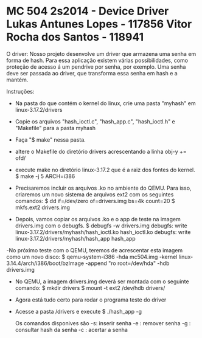MC 504 2s2014 - Device Driver
Lukas Antunes Lopes - 117856
Vitor Rocha dos Santos - 118941
=====

O driver:
Nosso projeto desenvolve um driver que armazena uma senha em forma de hash.
Para essa aplicação existem várias possibilidades, como proteção de acesso á um pendrive por senha, por exemplo.
Uma senha deve ser passada ao driver, que transforma essa senha em hash e a mantém.


Instruções:

- Na pasta do que contém o kernel do linux, crie uma pasta "myhash" em linux-3.17.2/drivers 

- Copie os arquivos "hash_ioctl.c", "hash_app.c", "hash_ioctl.h" e "Makefile" para a pasta myhash 

- Faça "$ make" nessa pasta.

- altere o Makefile do diretório drivers acrescentando a linha
    obj-y += ofd/

-  execute make no diretório linux-3.17.2 que é a raiz dos fontes do kernel.
      $ make -j 5 ARCH=i386

- Precisaremos incluir os arquivos .ko no ambiente do QEMU. Para isso, criaremos um novo sistema de arquivos ext2 com   os seguintes comandos:
      $ dd if=/dev/zero of=drivers.img bs=4k count=20
      $ mkfs.ext2 drivers.img

- Depois, vamos copiar os arquivos .ko e o app de teste na imagem drivers.img com o debugfs.
    $ debugfs -w drivers.img
      debugfs: write linux-3.17.2/drivers/myhash/hash_ioctl.ko hash_ioctl.ko
      debugfs: write linux-3.17.2/drivers/myhash/hash_app hash_app

-No próximo teste com o QEMU, teremos de acrescentar esta imagem como um novo disco:
   $ qemu-system-i386 -hda mc504.img -kernel linux-3.14.4/arch/i386/boot/bzImage -append "ro root=/dev/hda" -hdb drivers.img

- No QEMU, a imagem drivers.img deverá ser montada com o seguinte comando:
    $ mkdir drivers
    $ mount -t ext2 /dev/hdb drivers/

- Agora está tudo certo para rodar o programa teste do driver
- Acesse a pasta /drivers e execute
  $ ./hash_app -g

  Os comandos disponives são -s: inserir senha
                              -e : remover senha
                              -g : consultar hash da senha
                              -c : acertar a senha

